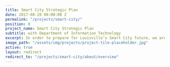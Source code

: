 ```yaml
---
title: Smart City Strategic Plan
date: 2017-08-28 00:00:00 Z
permalink: "/projects/smart-city/"
position: 0
project_name: Smart City Strategic Plan
subtitle: with Department of Information Technology
excerpt: In order to prepare for Louisville’s Smart City future, we are making investments in foundational infrastructure and implementing technologies through public-private partnerships.
image_path: "/assets/img/projects/project-tile-placeholder.jpg"
active: true
layout: redirect
redirect_to: "/projects/smart-city/about/overview"
---
```

